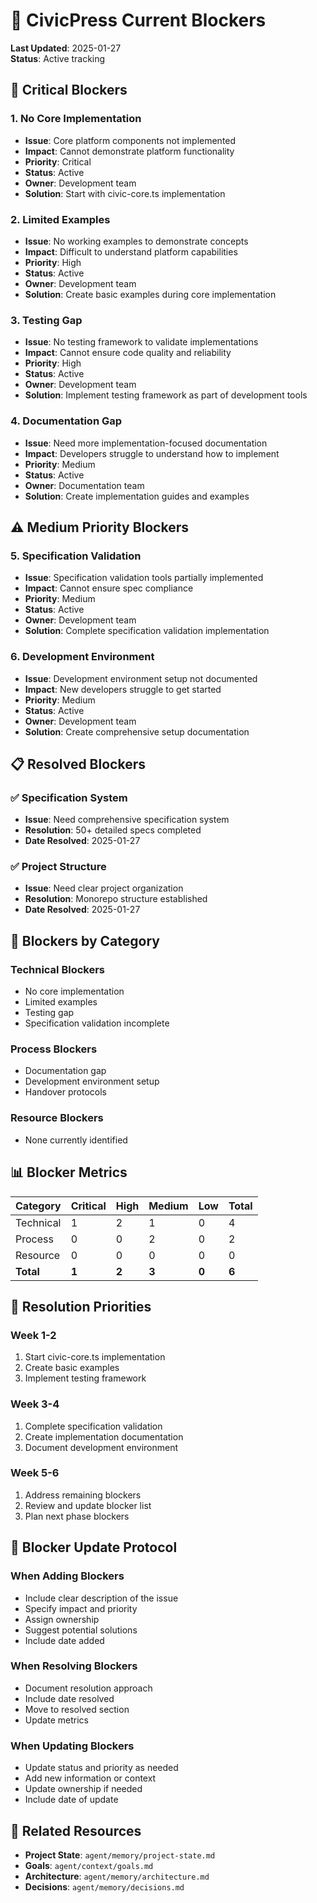 # 🚨 CivicPress Current Blockers

**Last Updated**: 2025-01-27  
**Status**: Active tracking

## 🚨 **Critical Blockers**

### 1. **No Core Implementation**

- **Issue**: Core platform components not implemented
- **Impact**: Cannot demonstrate platform functionality
- **Priority**: Critical
- **Status**: Active
- **Owner**: Development team
- **Solution**: Start with civic-core.ts implementation

### 2. **Limited Examples**

- **Issue**: No working examples to demonstrate concepts
- **Impact**: Difficult to understand platform capabilities
- **Priority**: High
- **Status**: Active
- **Owner**: Development team
- **Solution**: Create basic examples during core implementation

### 3. **Testing Gap**

- **Issue**: No testing framework to validate implementations
- **Impact**: Cannot ensure code quality and reliability
- **Priority**: High
- **Status**: Active
- **Owner**: Development team
- **Solution**: Implement testing framework as part of development tools

### 4. **Documentation Gap**

- **Issue**: Need more implementation-focused documentation
- **Impact**: Developers struggle to understand how to implement
- **Priority**: Medium
- **Status**: Active
- **Owner**: Documentation team
- **Solution**: Create implementation guides and examples

## ⚠️ **Medium Priority Blockers**

### 5. **Specification Validation**

- **Issue**: Specification validation tools partially implemented
- **Impact**: Cannot ensure spec compliance
- **Priority**: Medium
- **Status**: Active
- **Owner**: Development team
- **Solution**: Complete specification validation implementation

### 6. **Development Environment**

- **Issue**: Development environment setup not documented
- **Impact**: New developers struggle to get started
- **Priority**: Medium
- **Status**: Active
- **Owner**: Development team
- **Solution**: Create comprehensive setup documentation

## 📋 **Resolved Blockers**

### ✅ **Specification System**

- **Issue**: Need comprehensive specification system
- **Resolution**: 50+ detailed specs completed
- **Date Resolved**: 2025-01-27

### ✅ **Project Structure**

- **Issue**: Need clear project organization
- **Resolution**: Monorepo structure established
- **Date Resolved**: 2025-01-27

## 🔄 **Blockers by Category**

### **Technical Blockers**

- No core implementation
- Limited examples
- Testing gap
- Specification validation incomplete

### **Process Blockers**

- Documentation gap
- Development environment setup
- Handover protocols

### **Resource Blockers**

- None currently identified

## 📊 **Blocker Metrics**

| Category  | Critical | High  | Medium | Low   | Total |
| --------- | -------- | ----- | ------ | ----- | ----- |
| Technical | 1        | 2     | 1      | 0     | 4     |
| Process   | 0        | 0     | 2      | 0     | 2     |
| Resource  | 0        | 0     | 0      | 0     | 0     |
| **Total** | **1**    | **2** | **3**  | **0** | **6** |

## 🎯 **Resolution Priorities**

### **Week 1-2**

1. Start civic-core.ts implementation
2. Create basic examples
3. Implement testing framework

### **Week 3-4**

1. Complete specification validation
2. Create implementation documentation
3. Document development environment

### **Week 5-6**

1. Address remaining blockers
2. Review and update blocker list
3. Plan next phase blockers

## 📝 **Blocker Update Protocol**

### **When Adding Blockers**

- Include clear description of the issue
- Specify impact and priority
- Assign ownership
- Suggest potential solutions
- Include date added

### **When Resolving Blockers**

- Document resolution approach
- Include date resolved
- Move to resolved section
- Update metrics

### **When Updating Blockers**

- Update status and priority as needed
- Add new information or context
- Update ownership if needed
- Include date of update

## 🔗 **Related Resources**

- **Project State**: `agent/memory/project-state.md`
- **Goals**: `agent/context/goals.md`
- **Architecture**: `agent/memory/architecture.md`
- **Decisions**: `agent/memory/decisions.md`
